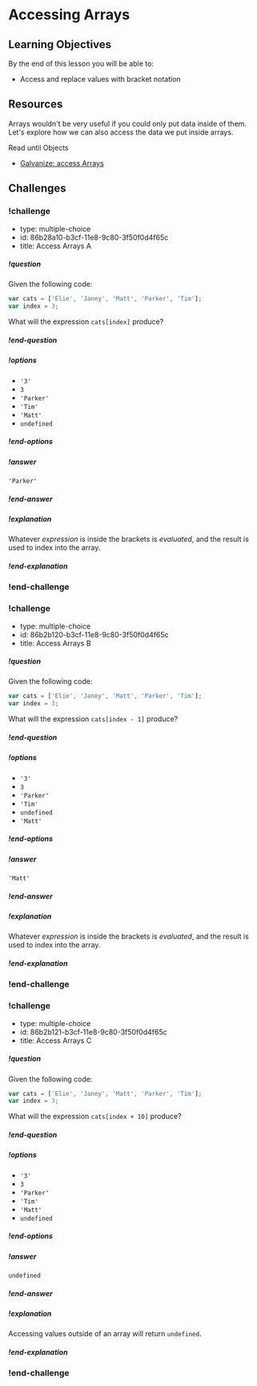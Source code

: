# Accessing Arrays

## Learning Objectives

By the end of this lesson you will be able to:

* Access and replace values with bracket notation

## Resources

Arrays wouldn't be very useful if you could only put data inside of them. Let's explore how
we can also access the data we put inside arrays.

Read until Objects
* [Galvanize: access Arrays](https://github.com/gSchool/javascript-curriculum/blob/master/10_Syntax/03_Arrays_Objects_Iteration.md#accessing-elements)

## Challenges

<!-- Question -->

### !challenge

* type: multiple-choice
* id: 86b28a10-b3cf-11e8-9c80-3f50f0d4f65c
* title: Access Arrays A

##### !question

Given the following code:

```javascript
var cats = ['Elie', 'Janey', 'Matt', 'Parker', 'Tim'];
var index = 3;
```

What will the expression `cats[index]` produce?

##### !end-question

##### !options

* `'3'`
* `3`
* `'Parker'`
* `'Tim'`
* `'Matt'`
* `undefined`

##### !end-options

##### !answer

`'Parker'`

##### !end-answer

##### !explanation

Whatever _expression_ is inside the brackets is _evaluated_, and the result is used to index into the array.

##### !end-explanation

### !end-challenge

<!-- Question -->

### !challenge

* type: multiple-choice
* id: 86b2b120-b3cf-11e8-9c80-3f50f0d4f65c
* title: Access Arrays B

##### !question

Given the following code:

```javascript
var cats = ['Elie', 'Janey', 'Matt', 'Parker', 'Tim'];
var index = 3;
```

What will the expression `cats[index - 1]` produce?

##### !end-question

##### !options

* `'3'`
* `3`
* `'Parker'`
* `'Tim'`
* `undefined`
* `'Matt'`

##### !end-options

##### !answer

`'Matt'`

##### !end-answer

##### !explanation

Whatever _expression_ is inside the brackets is _evaluated_, and the result is used to index into the array.

##### !end-explanation

### !end-challenge

<!-- Question -->

### !challenge

* type: multiple-choice
* id: 86b2b121-b3cf-11e8-9c80-3f50f0d4f65c
* title: Access Arrays C

##### !question

Given the following code:

```javascript
var cats = ['Elie', 'Janey', 'Matt', 'Parker', 'Tim'];
var index = 3;
```

What will the expression `cats[index + 10]` produce?

##### !end-question

##### !options

* `'3'`
* `3`
* `'Parker'`
* `'Tim'`
* `'Matt'`
* `undefined`

##### !end-options

##### !answer

`undefined`

##### !end-answer

##### !explanation

Accessing values outside of an array will return `undefined`.

##### !end-explanation

### !end-challenge
